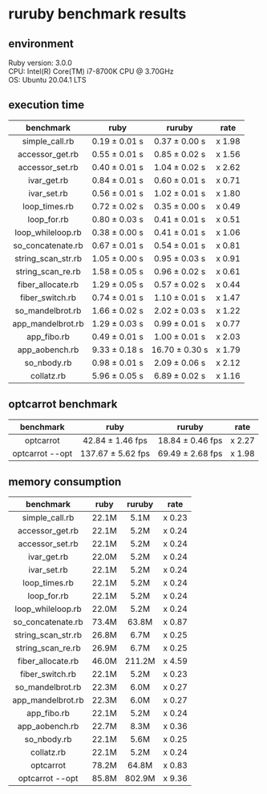 # ruruby benchmark results

## environment

Ruby version: 3.0.0  
CPU: Intel(R) Core(TM) i7-8700K CPU @ 3.70GHz  
OS: Ubuntu 20.04.1 LTS

## execution time

|     benchmark      |     ruby      |     ruruby     |  rate  |
| :----------------: | :-----------: | :------------: | :----: |
|   simple_call.rb   | 0.19 ± 0.01 s | 0.37 ± 0.00 s  | x 1.98 |
|  accessor_get.rb   | 0.55 ± 0.01 s | 0.85 ± 0.02 s  | x 1.56 |
|  accessor_set.rb   | 0.40 ± 0.01 s | 1.04 ± 0.02 s  | x 2.62 |
|    ivar_get.rb     | 0.84 ± 0.01 s | 0.60 ± 0.01 s  | x 0.71 |
|    ivar_set.rb     | 0.56 ± 0.01 s | 1.02 ± 0.01 s  | x 1.80 |
|   loop_times.rb    | 0.72 ± 0.02 s | 0.35 ± 0.00 s  | x 0.49 |
|    loop_for.rb     | 0.80 ± 0.03 s | 0.41 ± 0.01 s  | x 0.51 |
| loop_whileloop.rb  | 0.38 ± 0.00 s | 0.41 ± 0.01 s  | x 1.06 |
| so_concatenate.rb  | 0.67 ± 0.01 s | 0.54 ± 0.01 s  | x 0.81 |
| string_scan_str.rb | 1.05 ± 0.00 s | 0.95 ± 0.03 s  | x 0.91 |
| string_scan_re.rb  | 1.58 ± 0.05 s | 0.96 ± 0.02 s  | x 0.61 |
| fiber_allocate.rb  | 1.29 ± 0.05 s | 0.57 ± 0.02 s  | x 0.44 |
|  fiber_switch.rb   | 0.74 ± 0.01 s | 1.10 ± 0.01 s  | x 1.47 |
|  so_mandelbrot.rb  | 1.66 ± 0.02 s | 2.02 ± 0.03 s  | x 1.22 |
| app_mandelbrot.rb  | 1.29 ± 0.03 s | 0.99 ± 0.01 s  | x 0.77 |
|    app_fibo.rb     | 0.49 ± 0.01 s | 1.00 ± 0.01 s  | x 2.03 |
|   app_aobench.rb   | 9.33 ± 0.18 s | 16.70 ± 0.30 s | x 1.79 |
|    so_nbody.rb     | 0.98 ± 0.01 s | 2.09 ± 0.06 s  | x 2.12 |
|     collatz.rb     | 5.96 ± 0.05 s | 6.89 ± 0.02 s  | x 1.16 |

## optcarrot benchmark

|    benchmark    |       ruby        |      ruruby      |  rate  |
| :-------------: | :---------------: | :--------------: | :----: |
|    optcarrot    | 42.84 ± 1.46 fps  | 18.84 ± 0.46 fps | x 2.27 |
| optcarrot --opt | 137.67 ± 5.62 fps | 69.49 ± 2.68 fps | x 1.98 |

## memory consumption

|     benchmark      | ruby  | ruruby |  rate  |
| :----------------: | :---: | :----: | :----: |
|   simple_call.rb   | 22.1M |  5.1M  | x 0.23 |
|  accessor_get.rb   | 22.1M |  5.2M  | x 0.24 |
|  accessor_set.rb   | 22.1M |  5.2M  | x 0.24 |
|    ivar_get.rb     | 22.0M |  5.2M  | x 0.24 |
|    ivar_set.rb     | 22.1M |  5.2M  | x 0.24 |
|   loop_times.rb    | 22.1M |  5.2M  | x 0.24 |
|    loop_for.rb     | 22.1M |  5.2M  | x 0.24 |
| loop_whileloop.rb  | 22.0M |  5.2M  | x 0.24 |
| so_concatenate.rb  | 73.4M | 63.8M  | x 0.87 |
| string_scan_str.rb | 26.8M |  6.7M  | x 0.25 |
| string_scan_re.rb  | 26.9M |  6.7M  | x 0.25 |
| fiber_allocate.rb  | 46.0M | 211.2M | x 4.59 |
|  fiber_switch.rb   | 22.1M |  5.2M  | x 0.23 |
|  so_mandelbrot.rb  | 22.3M |  6.0M  | x 0.27 |
| app_mandelbrot.rb  | 22.3M |  6.0M  | x 0.27 |
|    app_fibo.rb     | 22.1M |  5.2M  | x 0.24 |
|   app_aobench.rb   | 22.7M |  8.3M  | x 0.36 |
|    so_nbody.rb     | 22.1M |  5.6M  | x 0.25 |
|     collatz.rb     | 22.1M |  5.2M  | x 0.24 |
|     optcarrot      | 78.2M | 64.8M  | x 0.83 |
|  optcarrot --opt   | 85.8M | 802.9M | x 9.36 |

